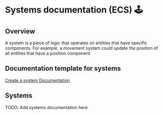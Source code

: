 # Systems documentation (ECS) 🕹️

## Overview

A system is a piece of logic that operates on entities that have specific components. For example, a movement system could update the position of all entities that have a position component.

## Documentation template for systems

[Create a system Documentation](./create_systems_documentation.md)

## Systems

TODO: Add systems documentation here